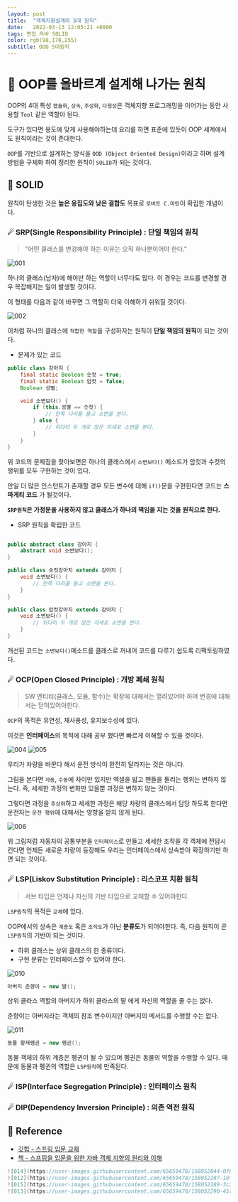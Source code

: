 ```yaml
---
layout: post 
title:  "객체지향설계의 5대 원칙"
date:   2022-03-13 12:05:21 +0800 
tags: 면접 자바 SOLID
color: rgb(98,170,255)
subtitle: OOD 5대원칙
--- 
```


# 🚀 OOP를 올바르계 설계해 나가는 원칙
    
OOP의 4대 특성 `캡슐화`, `상속`, `추상화`, `다형성`은 객체지향 프로그래밍을 이어가는 동안 사용할 `Tool` 같은 역할아 된다.

도구가 있다면 용도에 맞게 사용해야하는데 요리를 하면 표준에 있듯이 OOP 세계에서도 원칙이라는 것이 존대한다.

`OOP`를 기반으로 설계하는 방식을 `OOD (Object Oriented Design)`이라고 하며 
설계 방법을 구체화 하여 정리한 원칙이 `SOLID`가 되는 것이다.

## 🌠  SOLID

원칙이 탄생한 것은 **높은 응집도와 낮은 결합도** 목표로 `로버트 C.마틴`이 확립한 개념이다.

### ☄ SRP(Single Responsibility Principle) : 단일 책임의 원칙

> "어떤 클래스를 변경해야 하는 이유는 오직 하나뿐이어야 한다."

![001](https://user-images.githubusercontent.com/65659478/158052296-f3c1ebf5-ef84-468b-b258-178f46957162.jpg)

하나의 클래스(남자)에 해야만 하는 역할이 너무다도 많다. 이 경우는 코드를 변경할 경우 복잡해지는 일이 발생할 것이다.

이 형태를 다음과 같이 바꾸면 그 역할히 더욱 이해하기 쉬워질 것이다.

![002](https://user-images.githubusercontent.com/65659478/158052294-4f8bbf14-c3a9-4835-ab19-c6c6bf4097c4.jpg)

이처럼 하나의 클래스에 `적합한 역할`을 구성하자는 원칙이 **단일 책임의 원칙**이 되는 것이다.

- 문제가 있는 코드
```java
public class 강아지 {
    final static Boolean 숫컷 = true;
    final static Boolean 암컷 = false;
    Boolean 성별;

    void 소변보다() {
        if (this.성별 == 숫컷) {
            // 한쪽 다리를 들고 소변을 본다.
        } else {
            // 뒤다리 두 개로 앉은 자세로 소변을 본다.
        }
    }
}
```

위 코드의 문제점을 찾아보면은 하나의 클래스에서 `소변보다()` 메소드가 암컷과 수컷의 행위를 모두 구현하는 것이 있다.

만일 더 많은 인스턴트가 존재할 경우 모든 변수에 대해 `if()`문을 구현한다면 코드는 **스파게티 코드** 가 될것이다.

**`SRP원칙`은 가정문을 사용하지 않고 클래스가 하나의 책임을 지는 것을 원칙으로 한다.**

- SRP 원칙을 확립한 코드
```java

public abstract class 강아지 {
    abstract void 소변보다();
}

public class 숫컷강아지 extends 강아지 {
	void 소변보다() {
		// 한쪽 다리를 들고 소변을 본다.
	}
}

public class 암컷강아지 extends 강아지 {
    void 소변보다() {
        // 뒤다리 두 개로 앉은 자세로 소변을 본다.
    }
}

```
개선된 코드는 `소변보다()`메소드를 클래스로 꺼내어 코드를 다루기 쉽도록 리팩토링하였다.


### ☄ OCP(Open Closed Principle) : 개방 폐쇄 원칙

> SW 엔티티(클래스, 모듈, 함수)는 확장에 대해서는 열려있어야 하며 변경에 대해서는 닫혀있어야한다.


`OCP`의 목적은 유연성, 재사용성, 유지보수성에 있다.

이것은 **인터페이스**의 목적에 대해 공부 했다면 빠르게 이해할 수 있을 것이다.

![004](https://user-images.githubusercontent.com/65659478/158052292-199ce24b-bcc0-49f5-a1fd-40fd801d5b0c.jpg)
![005](https://user-images.githubusercontent.com/65659478/158052293-4b1d49f2-f708-4597-ba78-80fe4edec67d.jpg)

우리가 차량을 바꾼다 해서 운전 방식이 완전히 달라지는 것은 아니다.

그림을 본다면 `자동`, `수동`에 차이만 있지만 엑셀을 밟고 핸들을 돌리는 행위는 변하지 않는다.
즉, 세세한 과정의 변화만 있을뿐 과정은 변하지 않는 것이다.

그렇다면 과정을 `추상화`하고 세세한 과정은 해당 차량의 클래스에서 담당 하도록 한다면
운전자는 `운전 행위`에 대해서는 영향을 받지 않게 된다.

![006](https://user-images.githubusercontent.com/65659478/158052291-55f3daed-8775-4635-821e-c5e787c7662a.jpg)

위 그림처럼 자동차의 공통부분을 `인터페이스`로 만들고 세세한 조작을 각 객체에 전담시킨다면 언제든 새로운 차량이 등장해도
우리는 인터페이스에서 상속받아 확장하기만 하면 되는 것이다.

### ☄ LSP(Liskov Substitution Principle) : 리스코프 치환 원칙

> 서브 타입은 언제나 자신의 기반 타입으로 교체할 수 있어야한다.
 
`LSP원칙`의 목적은 `교체`에 있다.

OOP에서의 상속은 `계층도` 혹은 `조직도`가 아닌 **분류도**가 되어야한다. 즉, 다음 원칙이 곧 `LSP원칙`의 기반이 되는 것이다.

- 하위 클래스는 상위 클래스의 한 종류이다.
- 구현 분류는 인터페이스할 수 있어야 한다.

![010](https://user-images.githubusercontent.com/65659478/158052839-97d8f198-d3d7-4397-a32a-20ab7975eb93.jpg)

```java
아버지 춘향이 = new 딸();
```

상위 클라스 역할의 아버지가 하위 클라스의 딸 에게 자신의 역할을 줄 수는 없다. 

춘향이는 아버지라는 객체의 참조 변수이지만 아버지의 메서드를 수행할 수는 없다.

![011](https://user-images.githubusercontent.com/65659478/158052840-a4039dc9-2684-4bf5-9f4b-859ca2ec8be9.jpg)

```java
동물 황제펭귄 = new 펭귄();
```

동물 객체의 하위 계층은 펭귄이 될 수 있으며 펭귄은 동물의 역할을 수행할 수 있다.
때문에 동물과 펭귄의 역할은 `LSP원칙`에 만족된다.

### ☄ ISP(Interface Segregation Principle) : 인터페이스 원칙

### ☄ DIP(Dependency Inversion Principle) : 의존 역전 원칙

## 🧾 Reference
- [깃헙 - 스프링 입문 교재](https://github.com/expert0226/oopinspring)
- [책 - 스프링을 입문을 위한 자바 객체 지향의 원리와 이해](https://www.aladin.co.kr/shop/wproduct.aspx?ItemId=55641908)



```java
![014](https://user-images.githubusercontent.com/65659478/158052844-0f0e8786-ba4b-4302-b1ce-e34095739882.jpg)
![012](https://user-images.githubusercontent.com/65659478/158052287-10f8fc87-c5f2-4574-8066-a6116aa38fe9.jpg)
![015](https://user-images.githubusercontent.com/65659478/158052289-3c202de7-ce17-451f-b55e-ec18b52f40f1.jpg)
![013](https://user-images.githubusercontent.com/65659478/158052290-41c3cd55-0edb-430f-b347-c1f3e86bc612.jpg)
```